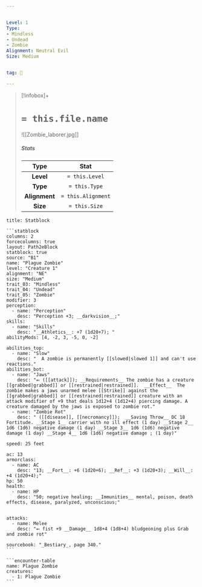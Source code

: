 ```yaml
---


Level: 1
Type:
- Mindless
- Undead
- Zombie
Alignment: Neutral Evil
Size: Medium


tag: 👹

---
```


> [!infobox]+
> #  `= this.file.name`
> ![[Zombie_laborer.jpg]]
> ##### Stats
> Type | Stat |
> :---:|:---:|
> **Level** | `= this.Level` |
> **Type** | `= this.Type` |
> **Alignment** | `= this.Alignment` |
> **Size** | `= this.Size` |



````ad-info
title: Statblock

```statblock
columns: 2
forcecolumns: true
layout: Path2eBlock
statblock: true
source: "B1"
name: "Plague Zombie"
level: "Creature 1"
alignment: "NE"
size: "Medium"
trait_03: "Mindless"
trait_04: "Undead"
trait_05: "Zombie"
modifier: 3
perception:
  - name: "Perception"
    desc: "Perception +3; __darkvision__;"
skills:
  - name: "Skills"
    desc: "__Athletics__: +7 (1d20+7); "
abilityMods: [4, -2, 3, -5, 0, -2]

abilities_top:
  - name: "Slow"
    desc: "  A zombie is permanently [[slowed|slowed 1]] and can't use reactions."
abilities_bot:
  - name: "Jaws"
    desc: "⬻ ([[attack]]); __Requirements__ The zombie has a creature [[grabbed|grabbed]] or [[restrained|restrained]].  __Effect__  The zombie makes a jaws unarmed melee [[Strike]] against the [[grabbed|grabbed]] or [[restrained|restrained]] creature with an attack modifier of +9 that deals 1d12+4 (1d12+4) piercing damage. A creature damaged by the jaws is exposed to zombie rot."
  - name: "Zombie Rot"
    desc: " ([[disease]], [[necromancy]]);  __Saving Throw__ DC 18 Fortitude. __Stage 1__ carrier with no ill effect (1 day) __Stage 2__ 1d6 (1d6) negative damage (1 day) __Stage 3__ 1d6 (1d6) negative damage (1 day) __Stage 4__ 1d6 (1d6) negative damage ; (1 day)"

speed: 25 feet

ac: 13
armorclass:
  - name: AC
    desc: "13; __Fort__: +6 (1d20+6); __Ref__: +3 (1d20+3); __Will__: +4 (1d20+4);"
hp: 50
health:
  - name: HP
    desc: "50; negative healing; __Immunities__ mental, poison, death effects, disease, paralyzed, unconscious;"


attacks:
  - name: Melee
    desc: "⬻ fist +9 __Damage__ 1d8+4 (1d8+4) bludgeoning plus Grab and zombie rot"

sourcebook: "_Bestiary_, page 340."
```

```encounter-table
name: Plague Zombie
creatures:
  - 1: Plague Zombie
```

````


